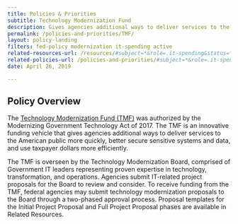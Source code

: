 ```yaml
---
title: Policies & Priorities
subtitle: Technology Modernization Fund
description: Gives agencies additional ways to deliver services to the American public more quickly, better secure sensitive systems and data, and use taxpayer dollars more efficiently.
permalink: /policies-and-priorities/TMF/
layout: policy-landing
filters: fed-policy modernization it-spending active
related-resources-url: /resources/#subject=*&role=.it-spending&status=*
related-policies-url: /policies-and-priorities/#subject=*&role=.it-spending&status=*
date: April 26, 2019

---
```


## Policy Overview ##
The [Technology Modernization Fund (TMF)](https://tmf.cio.gov/) was authorized by the Modernizing Government Technology Act of 2017. The TMF is an innovative funding vehicle that gives agencies additional ways to deliver services to the American public more quickly, better secure sensitive systems and data, and use taxpayer dollars more efficiently.

The TMF is overseen by the Technology Modernization Board, comprised of Government IT leaders representing proven expertise in technology, transformation, and operations. Agencies submit IT-related project proposals for the Board to review and consider. To receive funding from the TMF, federal agencies may submit technology modernization proposals to the Board through a two-phased approval process. Proposal templates for the Initial Project Proposal and Full Project Proposal phases are available in Related Resources.
&nbsp;
